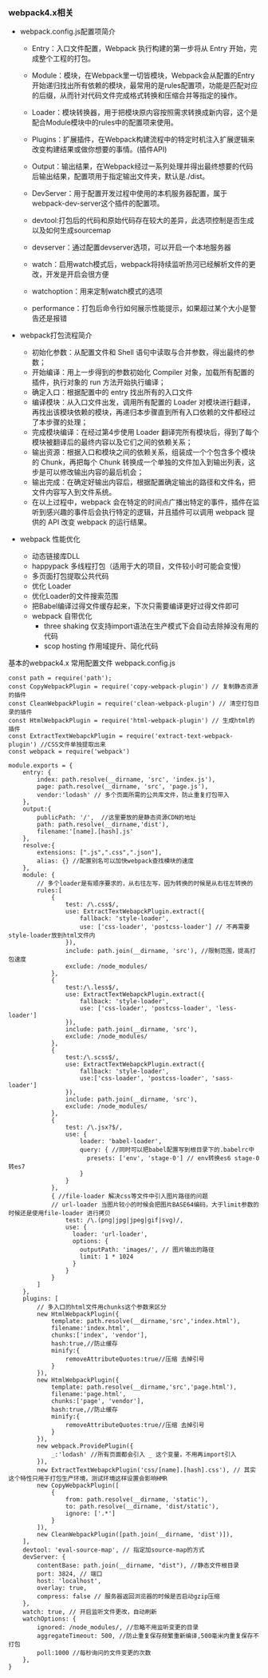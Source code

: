 ### webpack4.x相关
+ webpack.config.js配置项简介
    - Entry：入口文件配置，Webpack 执行构建的第一步将从 Entry 开始，完成整个工程的打包。
    - Module：模块，在Webpack里一切皆模块，Webpack会从配置的Entry开始递归找出所有依赖的模块，最常用的是rules配置项，功能是匹配对应的后缀，从而针对代码文件完成格式转换和压缩合并等指定的操作。
    - Loader：模块转换器，用于把模块原内容按照需求转换成新内容，这个是配合Module模块中的rules中的配置项来使用。
    - Plugins：扩展插件，在Webpack构建流程中的特定时机注入扩展逻辑来改变构建结果或做你想要的事情。(插件API)
    - Output：输出结果，在Webpack经过一系列处理并得出最终想要的代码后输出结果，配置项用于指定输出文件夹，默认是./dist。
    - DevServer：用于配置开发过程中使用的本机服务器配置，属于webpack-dev-server这个插件的配置项。

    - devtool:打包后的代码和原始代码存在较大的差异，此选项控制是否生成以及如何生成sourcemap
    - devserver：通过配置devserver选项，可以开启一个本地服务器
    - watch：启用watch模式后，webpack将持续监听热河已经解析文件的更改，开发是开启会很方便
    - watchoption：用来定制watch模式的选项
    - performance：打包后命令行如何展示性能提示，如果超过某个大小是警告还是报错

+ webpack打包流程简介
    - 初始化参数：从配置文件和 Shell 语句中读取与合并参数，得出最终的参数；
    - 开始编译：用上一步得到的参数初始化 Compiler 对象，加载所有配置的插件，执行对象的 run 方法开始执行编译；
    - 确定入口：根据配置中的 entry 找出所有的入口文件
    - 编译模块：从入口文件出发，调用所有配置的 Loader 对模块进行翻译，再找出该模块依赖的模块，再递归本步骤直到所有入口依赖的文件都经过了本步骤的处理；
    - 完成模块编译：在经过第4步使用 Loader 翻译完所有模块后，得到了每个模块被翻译后的最终内容以及它们之间的依赖关系；
    - 输出资源：根据入口和模块之间的依赖关系，组装成一个个包含多个模块的 Chunk，再把每个 Chunk 转换成一个单独的文件加入到输出列表，这步是可以修改输出内容的最后机会；
    - 输出完成：在确定好输出内容后，根据配置确定输出的路径和文件名，把文件内容写入到文件系统。
    - 在以上过程中，webpack 会在特定的时间点广播出特定的事件，插件在监听到感兴趣的事件后会执行特定的逻辑，并且插件可以调用 webpack 提供的 API 改变 webpack 的运行结果。

+ webpack 性能优化
    - 动态链接库DLL
    - happypack 多线程打包（适用于大的项目，文件较小时可能会变慢）
    - 多页面打包提取公共代码
    - 优化 Loader
    - 优化Loader的文件搜索范围
    - 把Babel编译过得文件缓存起来，下次只需要编译更好过得文件即可
    - webpack 自带优化
        - three shaking 仅支持import语法在生产模式下会自动去除掉没有用的代码
        - scop hosting 作用域提升、简化代码

基本的webpack4.x 常用配置文件 webpack.config.js
```
const path = require('path');
const CopyWebpackPlugin = require('copy-webpack-plugin') // 复制静态资源的插件
const CleanWebpackPlugin = require('clean-webpack-plugin') // 清空打包目录的插件
const HtmlWebpackPlugin = require('html-webpack-plugin') // 生成html的插件
const ExtractTextWebapckPlugin = require('extract-text-webpack-plugin') //CSS文件单独提取出来
const webpack = require('webpack')

module.exports = {
    entry: {
        index: path.resolve(__dirname, 'src', 'index.js'),
        page: path.resolve(__dirname, 'src', 'page.js'),
        vendor:'lodash' // 多个页面所需的公共库文件，防止重复打包带入
    },
    output:{
        publicPath: '/',  //这里要放的是静态资源CDN的地址
        path: path.resolve(__dirname,'dist'),
        filename:'[name].[hash].js'
    },
    resolve:{
        extensions: [".js",".css",".json"],
        alias: {} //配置别名可以加快webpack查找模块的速度
    },
    module: {
        // 多个loader是有顺序要求的，从右往左写，因为转换的时候是从右往左转换的
        rules:[
            {
                test: /\.css$/,
                use: ExtractTextWebapckPlugin.extract({
                    fallback: 'style-loader',
                    use: ['css-loader', 'postcss-loader'] // 不再需要style-loader放到html文件内
                }),
                include: path.join(__dirname, 'src'), //限制范围，提高打包速度
                exclude: /node_modules/
            },
            {
                test:/\.less$/,
                use: ExtractTextWebapckPlugin.extract({
                    fallback: 'style-loader',
                    use: ['css-loader', 'postcss-loader', 'less-loader']
                }),
                include: path.join(__dirname, 'src'),
                exclude: /node_modules/
            },
            {
                test:/\.scss$/,
                use: ExtractTextWebapckPlugin.extract({
                    fallback: 'style-loader',
                    use:['css-loader', 'postcss-loader', 'sass-loader']
                }),
                include: path.join(__dirname, 'src'),
                exclude: /node_modules/
            },
            {
                test: /\.jsx?$/,
                use: {
                    loader: 'babel-loader',
                    query: { //同时可以把babel配置写到根目录下的.babelrc中
                      presets: ['env', 'stage-0'] // env转换es6 stage-0转es7
                    }
                }
            },
            { //file-loader 解决css等文件中引入图片路径的问题
            // url-loader 当图片较小的时候会把图片BASE64编码，大于limit参数的时候还是使用file-loader 进行拷贝
                test: /\.(png|jpg|jpeg|gif|svg)/,
                use: {
                  loader: 'url-loader',
                  options: {
                    outputPath: 'images/', // 图片输出的路径
                    limit: 1 * 1024
                  }
                }
            }
        ]
    },
    plugins: [
        // 多入口的html文件用chunks这个参数来区分
        new HtmlWebpackPlugin({
            template: path.resolve(__dirname,'src','index.html'),
            filename:'index.html',
            chunks:['index', 'vendor'],
            hash:true,//防止缓存
            minify:{
                removeAttributeQuotes:true//压缩 去掉引号
            }
        }),
        new HtmlWebpackPlugin({
            template: path.resolve(__dirname,'src','page.html'),
            filename:'page.html',
            chunks:['page', 'vendor'],
            hash:true,//防止缓存
            minify:{
                removeAttributeQuotes:true//压缩 去掉引号
            }
        }),
        new webpack.ProvidePlugin({
            _:'lodash' //所有页面都会引入 _ 这个变量，不用再import引入
        }),
        new ExtractTextWebapckPlugin('css/[name].[hash].css'), // 其实这个特性只用于打包生产环境，测试环境这样设置会影响HMR
        new CopyWebpackPlugin([
            {
                from: path.resolve(__dirname, 'static'),
                to: path.resolve(__dirname, 'dist/static'),
                ignore: ['.*']
            }
        ]),
        new CleanWebpackPlugin([path.join(__dirname, 'dist')]),
    ],
    devtool: 'eval-source-map', // 指定加source-map的方式
    devServer: {
        contentBase: path.join(__dirname, "dist"), //静态文件根目录
        port: 3824, // 端口
        host: 'localhost',
        overlay: true,
        compress: false // 服务器返回浏览器的时候是否启动gzip压缩
    },
    watch: true, // 开启监听文件更改，自动刷新
    watchOptions: {
        ignored: /node_modules/, //忽略不用监听变更的目录
        aggregateTimeout: 500, //防止重复保存频繁重新编译,500毫米内重复保存不打包
        poll:1000 //每秒询问的文件变更的次数
    },
}
```